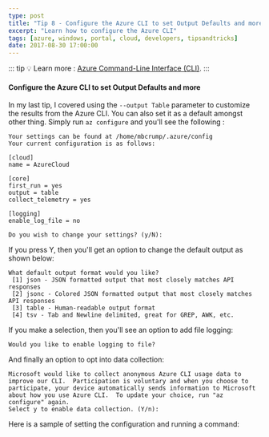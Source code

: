 ```yaml
---
type: post
title: "Tip 8 - Configure the Azure CLI to set Output Defaults and more"
excerpt: "Learn how to configure the Azure CLI"
tags: [azure, windows, portal, cloud, developers, tipsandtricks]
date: 2017-08-30 17:00:00
---
```


::: tip
:bulb: Learn more : [Azure Command-Line Interface (CLI)](https://docs.microsoft.com/cli/azure?WT.mc_id=docs-azuredevtips-azureappsdev).
:::

#### Configure the Azure CLI to set Output Defaults and more

In my last tip, I covered using the `--output Table` parameter to customize the results from the Azure CLI. You can also set it as a default amongst other thing. Simply run `az configure` and you'll see the following : 

	Your settings can be found at /home/mbcrump/.azure/config
	Your current configuration is as follows:
	
	[cloud]
	name = AzureCloud
	
	[core]
	first_run = yes
	output = table
	collect_telemetry = yes
	
	[logging]
	enable_log_file = no
	
	Do you wish to change your settings? (y/N):

If you press Y, then you'll get an option to change the default output as shown below: 

	What default output format would you like?
	 [1] json - JSON formatted output that most closely matches API responses
	 [2] jsonc - Colored JSON formatted output that most closely matches API responses
	 [3] table - Human-readable output format
	 [4] tsv - Tab and Newline delimited, great for GREP, AWK, etc.

If you make a selection, then you'll see an option to add file logging: 

	Would you like to enable logging to file?

And finally an option to opt into data collection: 

	Microsoft would like to collect anonymous Azure CLI usage data to improve our CLI.  Participation is voluntary and when you choose to participate, your device automatically sends information to Microsoft about how you use Azure CLI.  To update your choice, run "az configure" again.
	Select y to enable data collection. (Y/n):

Here is a sample of setting the configuration and running a command:

<img :src="$withBase('/files/azuretip8.gif')">
